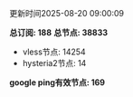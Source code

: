 更新时间2025-08-20 09:00:09

**总订阅: 188**
**总节点: 38833**
- vless节点: 14254
- hysteria2节点: 14

**google ping有效节点: 169**
